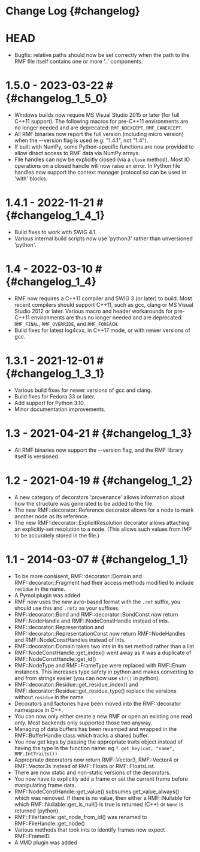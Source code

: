 Change Log {#changelog}
==========

# HEAD
- Bugfix: relative paths should now be set correctly when the path to the
  RMF file itself contains one or more '..' components.

# 1.5.0 - 2023-03-22 # {#changelog_1_5_0}
- Windows builds now require MS Visual Studio 2015 or later (for full C++11
  support). The following macros for pre-C++11 environments are no longer
  needed and are deprecated: `RMF_NOEXCEPT`, `RMF_CANEXCEPT`.
- All RMF binaries now report the full version (including micro version)
  when the --version flag is used (e.g. "1.4.1", not "1.4").
- If built with NumPy, some Python-specific functions are now provided to
  allow direct access to RMF data via NumPy arrays.
- File handles can now be explicitly closed (via a `close` method). Most IO
  operations on a closed handle will now raise an error. In Python file handles
  now support the context manager protocol so can be used in 'with' blocks.

# 1.4.1 - 2022-11-21 # {#changelog_1_4_1}
- Build fixes to work with SWIG 4.1.
- Various internal build scripts now use 'python3' rather than
  unversioned 'python'.

# 1.4 - 2022-03-10 # {#changelog_1_4}
- RMF now requires a C++11 compiler and SWIG 3 (or later) to build. Most
  recent compilers should support C++11, such as gcc, clang
  or MS Visual Studio 2012 or later. Various macro and header workarounds
  for pre-C++11 environments are thus no longer needed and are deprecated:
  `RMF_FINAL`, `RMF_OVERRIDE`, and `RMF_FOREACH`.
- Build fixes for latest log4cxx, in C++17 mode, or with newer versions of gcc.

# 1.3.1 - 2021-12-01 # {#changelog_1_3_1}
- Various build fixes for newer versions of gcc and clang.
- Build fixes for Fedora 33 or later.
- Add support for Python 3.10.
- Minor documentation improvements.

# 1.3 - 2021-04-21 # {#changelog_1_3}
- All RMF binaries now support the --version flag, and the RMF library itself
  is versioned.

# 1.2 - 2021-04-19 # {#changelog_1_2}
- A new category of decorators 'provenance' allows information about how the
  structure was generated to be added to the file.
- The new RMF::decorator::Reference decorator allows for a node to mark
  another node as its reference.
- The new RMF::decorator::ExplicitResolution decorator allows attaching an
  explicitly-set resolution to a node. (This allows such values from IMP to
  be accurately stored in the file.)

# 1.1 - 2014-03-07 # {#changelog_1_1}
- To be more consisent, RMF::decorator::Domain and
	RMF::decorator::Fragment had their access methods modified to
	include `residue` in the name.
- A Pymol plugin was added
- RMF now uses the new avro-based format with the `.rmf` suffix, you
	should use this and `.rmfz` as your suffixes.
- RMF::decorator::Bond and RMF::decorator::BondConst now return
	RMF::NodeHandle and RMF::NodeConstHandle instead of ints.
- RMF::decorator::Representation and RMF::decorator::RepresentationConst now return
	RMF::NodeHandles and RMF::NodeConstHandles instead of ints.
- RMF::decorator::Domain takes two ints in its set method rather than a list
- RMF::NodeConstHandle::get_index() went away as it was a duplicate of
	RMF::NodeConstHandle::get_id()
- RMF::NodeType and RMF::FrameType were replaced with RMF::Enum
	instances. This increases type safety in python and makes
	converting to and from strings easier (you can now use `str()` in python).
- RMF::decorator::Residue::get_residue_index() and
	RMF::decorator::Residue::get_residue_type() replace the versions
	without `residue` in the name
- Decorators and factories have been moved into the RMF::decorator namespace in C++.
- You can now only either create a new RMF or open an existing one read
	only. Most backends only supported those two anyway.
- Managing of data buffers has been revamped and wrapped in the
	RMF::BufferHandle class which tracks a shared buffer.
- You now get keys by passing the appropriate traits object instead of
	having the type in the function name: eg `f.get_key(cat, "name", RMF.IntTraits())`
- Appropriate decorators now return RMF::Vector3, RMF::Vector4 or
	RMF::Vector3s instead of RMF::Floats or RMF::FloatsList.
- There are now static and non-static versions of the decorators.
- You now have to explicitly add a frame or set the current frame before
	manipulating frame data.
- RMF::NodeConstHandle::get_value() subsumes get_value_always() which was
	removed. If there is no value, then either a RMF::Nullable for
	which RMF::Nullable::get_is_null() is true is returned (C++) or
	`None` is returned (python).
- RMF::FileHandle::get_node_from_id() was renamed to
	RMF::FileHandle::get_node()
- Various methods that took ints to identify frames now expect RMF::FrameID.
- A VMD plugin was added
